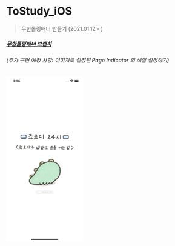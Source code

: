 # ToStudy_iOS

> 무한롤링배너 만들기 (2021.01.12 - )

##### [무한롤링배너 브랜치](https://github.com/dely2p/ToStudy_iOS/tree/infinite_rolling_banner)

###### (추가 구현 예정 사항: 이미지로 설정된 Page Indicator 의 색깔 설정하기)

<img src="img/infinite_rolling.png" width="40%">
